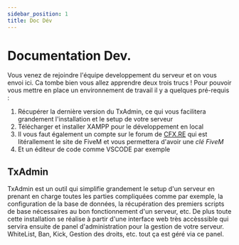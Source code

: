 ```yaml
---
sidebar_position: 1
title: Doc Dév
---
```


# Documentation Dev.

Vous venez de rejoindre l'équipe developpement du serveur et on vous envoi ici. Ca tombe bien vous allez apprendre deux trois trucs !
Pour pouvoir vous mettre en place un environnement de travail il y a quelques pré-requis :
1. Récupérer la dernière version du TxAdmin, ce qui vous facilitera grandement l'installation et le setup de votre serveur
2. Télécharger et installer XAMPP pour le développement en local
3. Il vous faut également un compte sur le forum de [CFX.RE](http://forum.cfx.re) qui est litérallement le site de FiveM et vous permettera d'avoir une *clé FiveM*
4. Et un éditeur de code comme VSCODE par exemple

## TxAdmin

TxAdmin est un outil qui simplifie grandement le setup d'un serveur en prenant en charge toutes les parties compliquées comme par exemple, la configuration de la base de données, la récupération des premiers scripts de base nécessaires au bon fonctionnement d'un serveur, etc.
De plus toute cette installation se réalise à partir d'une interface web très accèsssible qui servira ensuite de panel d'administration pour la gestion de votre serveur. WhiteList, Ban, Kick, Gestion des droits, etc. tout ça est géré via ce panel.
